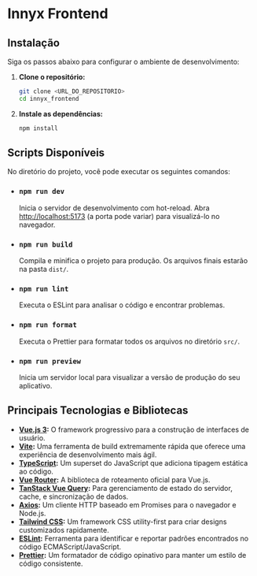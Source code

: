# Innyx Frontend

## Instalação

Siga os passos abaixo para configurar o ambiente de desenvolvimento:

1.  **Clone o repositório:**

    ```sh
    git clone <URL_DO_REPOSITORIO>
    cd innyx_frontend
    ```

2.  **Instale as dependências:**
    ```sh
    npm install
    ```

## Scripts Disponíveis

No diretório do projeto, você pode executar os seguintes comandos:

- ### `npm run dev`

  Inicia o servidor de desenvolvimento com hot-reload. Abra [http://localhost:5173](http://localhost:5173) (a porta pode variar) para visualizá-lo no navegador.

- ### `npm run build`

  Compila e minifica o projeto para produção. Os arquivos finais estarão na pasta `dist/`.

- ### `npm run lint`

  Executa o ESLint para analisar o código e encontrar problemas.

- ### `npm run format`

  Executa o Prettier para formatar todos os arquivos no diretório `src/`.

- ### `npm run preview`
  Inicia um servidor local para visualizar a versão de produção do seu aplicativo.

## Principais Tecnologias e Bibliotecas

- **[Vue.js 3](https://vuejs.org/):** O framework progressivo para a construção de interfaces de usuário.
- **[Vite](https://vitejs.dev/):** Uma ferramenta de build extremamente rápida que oferece uma experiência de desenvolvimento mais ágil.
- **[TypeScript](https://www.typescriptlang.org/):** Um superset do JavaScript que adiciona tipagem estática ao código.
- **[Vue Router](https://router.vuejs.org/):** A biblioteca de roteamento oficial para Vue.js.
- **[TanStack Vue Query](https://tanstack.com/query/v5/docs/vue/overview):** Para gerenciamento de estado do servidor, cache, e sincronização de dados.
- **[Axios](https://axios-http.com/):** Um cliente HTTP baseado em Promises para o navegador e Node.js.
- **[Tailwind CSS](https://tailwindcss.com/):** Um framework CSS utility-first para criar designs customizados rapidamente.
- **[ESLint](https://eslint.org/):** Ferramenta para identificar e reportar padrões encontrados no código ECMAScript/JavaScript.
- **[Prettier](https://prettier.io/):** Um formatador de código opinativo para manter um estilo de código consistente.
